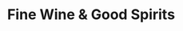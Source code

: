 ---
title: "Fine Wine & Good Spirits"
url: /lancaster/fine-wine-und-good-spirits-centerville-road/
shop: Spirituosen
---